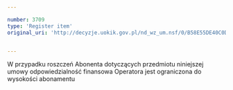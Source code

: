 ```yaml
---

number: 3709
type: 'Register item'
original_uri: 'http://decyzje.uokik.gov.pl/nd_wz_um.nsf/0/B58E55DE40C0D04FC1257A75002EE078?OpenDocument'


---
```


W przypadku roszczeń Abonenta dotyczących przedmiotu niniejszej umowy odpowiedzialność finansowa Operatora jest ograniczona do wysokości abonamentu
